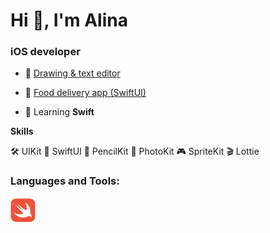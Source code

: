 <h1 align="left">Hi 👋, I'm Alina</h1>
<h3 align="left">iOS developer</h3>


- 🧩 [Drawing & text editor](https://github.com/alirast/TelegramContest)
  
- 🧩 [Food delivery app (SwiftUI)](https://github.com/alirast/finalProject)

- 🌱 Learning **Swift**

**Skills**

 🛠️ UIKit 🪼 SwiftUI 🎨 PencilKit 📸 PhotoKit 🎮 SpriteKit 🎬 Lottie


<h3 align="left"></h3>
<p align="left">
</p>

<h3 align="left">Languages and Tools:</h3>
<p align="left"> <a href="https://developer.apple.com/swift/" target="_blank" rel="noreferrer"> <img src="https://raw.githubusercontent.com/devicons/devicon/master/icons/swift/swift-original.svg" alt="swift" width="40" height="40"/> </a> </p>
